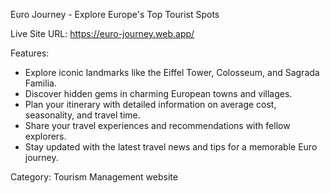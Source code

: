 Euro Journey - Explore Europe's Top Tourist Spots

Live Site URL: https://euro-journey.web.app/

Features:
- Explore iconic landmarks like the Eiffel Tower, Colosseum, and Sagrada Familia.
- Discover hidden gems in charming European towns and villages.
- Plan your itinerary with detailed information on average cost, seasonality, and travel time.
- Share your travel experiences and recommendations with fellow explorers.
- Stay updated with the latest travel news and tips for a memorable Euro journey.

Category: Tourism Management website
